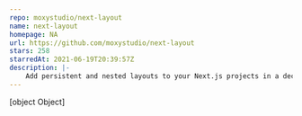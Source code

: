 ```yaml
---
repo: moxystudio/next-layout
name: next-layout
homepage: NA
url: https://github.com/moxystudio/next-layout
stars: 258
starredAt: 2021-06-19T20:39:57Z
description: |-
    Add persistent and nested layouts to your Next.js projects in a declarative way
---
```


[object Object]
